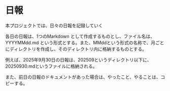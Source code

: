 # 日報
本プロジェクトでは、日々の日報を記録していく

各日の日報は、1つのMarkdown として作成するものとし、ファイル名は、YYYYMMdd.md という形式とする。また、MMddという形式の名称で、月ごとにディレクトリを作成し、そのディレクトリ内に格納するものとする。

例えば、2025年9月30日の日報は、202509というディレクトリ以下に、20250930.mdというファイルに格納される。

また、前日の日報のドキュメントがあった場合は、やったこと、やることは、コピーする。